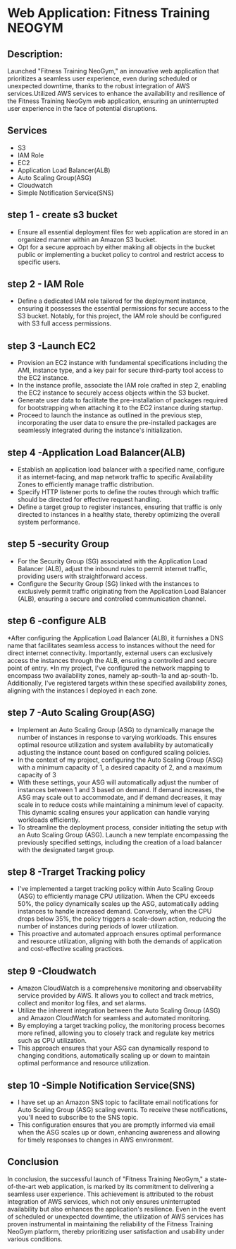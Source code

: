 # Web Application: Fitness Training NEOGYM
## Description:
Launched "Fitness Training NeoGym," an innovative web application that prioritizes a seamless user experience, even during scheduled or unexpected downtime, thanks to the robust integration of AWS services.Utilized AWS services to enhance the availability and resilience of the Fitness Training NeoGym web application, ensuring an uninterrupted user experience in the face of potential disruptions.
## Services
* S3
* IAM Role
* EC2
* Application Load Balancer(ALB)
* Auto Scaling Group(ASG)
* Cloudwatch
* Simple Notification Service(SNS)
## step 1 - create s3 bucket
* Ensure all essential deployment files for web application are stored in an organized manner within an Amazon S3 bucket.
* Opt for a secure approach by either making all objects in the bucket public or implementing a bucket policy to control and restrict access to specific users.
## step 2 - IAM Role
* Define a dedicated IAM role tailored for the deployment instance, ensuring it possesses the essential permissions for secure access to the S3 bucket. Notably, for this project, the IAM role should be configured with S3 full access permissions.
## step 3 -Launch EC2
* Provision an EC2 instance with fundamental specifications including the AMI, instance type, and a key pair for secure third-party tool access to the EC2 instance.
* In the instance profile, associate the IAM role crafted in step 2, enabling the EC2 instance to securely access objects within the S3 bucket.
* Generate user data to facilitate the pre-installation of packages required for bootstrapping when attaching it to the EC2 instance during startup.
* Proceed to launch the instance as outlined in the previous step, incorporating the user data to ensure the pre-installed packages are seamlessly integrated during the instance's initialization.
## step 4 -Application Load Balancer(ALB)
* Establish an application load balancer with a specified name, configure it as internet-facing, and map network traffic to specific Availability Zones to efficiently manage traffic distribution.
* Specify HTTP listener ports to define the routes through which traffic should be directed for effective request handling.
* Define a target group to register instances, ensuring that traffic is only directed to instances in a healthy state, thereby optimizing the overall system performance.
## step 5 -security Group
* For the Security Group (SG) associated with the Application Load Balancer (ALB), adjust the inbound rules to permit internet traffic, providing users with straightforward access.
* Configure the Security Group (SG) linked with the instances to exclusively permit traffic originating from the Application Load Balancer (ALB), ensuring a secure and controlled communication channel.
## step 6 -configure ALB
*After configuring the Application Load Balancer (ALB), it furnishes a DNS name that facilitates seamless access to instances without the need for direct internet connectivity. Importantly, external users can exclusively access the instances through the ALB, ensuring a controlled and secure point of entry.
*In my project, I've configured the network mapping to encompass two availability zones, namely ap-south-1a and ap-south-1b. Additionally, I've registered targets within these specified availability zones, aligning with the instances I deployed in each zone. 
## step 7 -Auto Scaling Group(ASG)
* Implement an Auto Scaling Group (ASG) to dynamically manage the number of instances in response to varying workloads. This ensures optimal resource utilization and system availability by automatically adjusting the instance count based on configured scaling policies.
* In the context of my project, configuring the Auto Scaling Group (ASG) with a minimum capacity of 1, a desired capacity of 2, and a maximum capacity of 3
* With these settings, your ASG will automatically adjust the number of instances between 1 and 3 based on demand. If demand increases, the ASG may scale out to accommodate, and if demand decreases, it may scale in to reduce costs while maintaining a minimum level of capacity. This dynamic scaling ensures your application can handle varying workloads efficiently.
* To streamline the deployment process, consider initiating the setup with an Auto Scaling Group (ASG). Launch a new template encompassing the previously specified settings, including the creation of a load balancer with the designated target group.
## step 8 -Trarget Tracking policy
* I've implemented a target tracking policy within  Auto Scaling Group (ASG) to efficiently manage CPU utilization. When the CPU exceeds 50%, the policy dynamically scales up the ASG, automatically adding instances to handle increased demand. Conversely, when the CPU drops below 35%, the policy triggers a scale-down action, reducing the number of instances during periods of lower utilization.
* This proactive and automated approach ensures optimal performance and resource utilization, aligning with both the demands of  application and cost-effective scaling practices.
## step 9 -Cloudwatch
* Amazon CloudWatch is a comprehensive monitoring and observability service provided by AWS. It allows you to collect and track metrics, collect and monitor log files, and set alarms.
* Utilize the inherent integration between the Auto Scaling Group (ASG) and Amazon CloudWatch for seamless and automated monitoring.
* By employing a target tracking policy, the monitoring process becomes more refined, allowing you to closely track and regulate key metrics such as CPU utilization.
* This approach ensures that your ASG can dynamically respond to changing conditions, automatically scaling up or down to maintain optimal performance and resource utilization.
## step 10 -Simple Notification Service(SNS)
* I have set up an Amazon SNS topic to facilitate email notifications for Auto Scaling Group (ASG) scaling events. To receive these notifications, you'll need to subscribe to the SNS topic.
* This configuration ensures that you are promptly informed via email when the ASG scales up or down, enhancing awareness and allowing for timely responses to changes in AWS environment.
## Conclusion
In conclusion, the successful launch of "Fitness Training NeoGym," a state-of-the-art web application, is marked by its commitment to delivering a seamless user experience. This achievement is attributed to the robust integration of AWS services, which not only ensures uninterrupted availability but also enhances the application's resilience. Even in the event of scheduled or unexpected downtime, the utilization of AWS services has proven instrumental in maintaining the reliability of the Fitness Training NeoGym platform, thereby prioritizing user satisfaction and usability under various conditions.
















